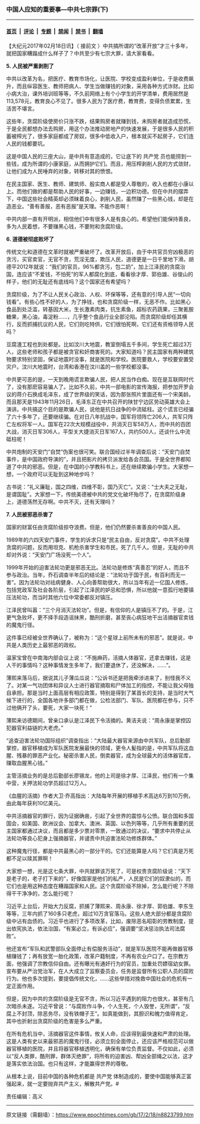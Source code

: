 ### 中国人应知的重要事—中共七宗罪(下)

---

#### [首页](../../../..?n8823799) &nbsp;|&nbsp; [评论](../../../../../epoch-comment?n8823799) &nbsp;|&nbsp; [专题](../../../../../epoch-special?n8823799) &nbsp;|&nbsp; [禁闻](../../../../../epoch-news?n8823799) &nbsp;|&nbsp; [禁书](../../../../../books?n8823799) &nbsp;|&nbsp; [翻墙](https://github.com/gfw-breaker/nogfw/blob/master/README.md?n8823799)


<div class="post_content" id="artbody" itemprop="articleBody">
 <!-- article content begin -->
 <p>
  【大纪元2017年02月18日讯】（
  <ok href="https://www.epochtimes.com/gb/17/2/17/n8819770.htm">
   接前文
  </ok>
  ）中共搞所谓的“改革开放”才三十多年，就把国家糟蹋成什么样子了？中共至少有七宗大罪，请大家看看。
 </p>
 <p>
  <strong>
   5.
  </strong>
  <strong>
   人民被严重剥削了
  </strong>
 </p>
 <p>
  中共以改革为名，把医疗、教育市场化，让医院、学校变成盈利单位，于是收费飙升，而且纵容医生、教师把病人、学生当做赚钱的对象，采用各种方式诈财。比如小病大治，课外培训班等等，不久前网络上有个小学生的开学清单，费用居然是113,578元，教育良心不见了。很多人民为了医疗费，教育费，变得负债累累，生活苦不堪言。
 </p>
 <p>
  这些年，贪腐阶级使房价只涨不跌，结果购房者就赚到钱，未购房者就造成恐慌，于是全民都想办法去购房，用这个办法推动房地产的快速发展，于是很多人民的积蓄被榨光了，很多家庭都成了房奴，很多中低收入户，根本就买不起房子，它们连人民的钱都要坑。
 </p>
 <p>
  这是中国人民的三座大山，是中共有意造成的，它让底下的
  <ok href="https://www.epochtimes.com/gb/tag/%E5%85%B1%E4%BA%A7%E5%85%9A.html">
   共产党
  </ok>
  员也能捞到一些钱，成为所谓的小康家庭，从而拥护它们。而且，用压榨剥削人民的方式敛财，让他们成为人民唾弃的对象，转移对其的愤恨。
 </p>
 <p>
  在民主国家、医生、教师、建筑师、殷实商人都是受人尊敬的，收入也都在小康以上。而他们做的都是帮助人民的好事，一边赚钱，一边积功德。但在中共的摆弄下，中国这些社会精英却必须昧着良心，剥削人民，虽然赚了一些黑心钱，却是在造恶业。“善有善报，恶有恶报”是天理。不能作恶啊！
 </p>
 <p>
  中共内部一直有开明派，相信他们中有很多人是有良心的。希望他们能保持善良，多为人民着想，不要赚黑心钱，不要附和贪腐阶级。
 </p>
 <p>
  <strong>
   6.
  </strong>
  <strong>
   道德被彻底败坏了
  </strong>
 </p>
 <p>
  传统文化和道德在文革时就被严重破坏了。改革开放后，由于中共官员穷凶极恶的贪污，买官卖官，无官不贪，荒淫无度，欺压人民，道德更是一日千里地下滑。胡德平2012年就说：“我们的官员，96%都贪污，包二奶”，加上江泽民的贪腐治国，连应该“不爱钱，不怕死”的军人都腐化到底，看看徐才厚、郭伯雄、谷俊山的样子，他们的无耻还有底线吗？这个国家还有希望吗？
 </p>
 <p>
  贪腐阶级，为了不让人民关心政治、人权、环保等等，还有意的引导人民“一切向钱看”。有些心性不好的人，为了挣钱，也和贪腐阶级一样，无恶不作。比如黑心食品到处泛滥，转基因大米，生长激素肉类，抗生素鱼，超标农药蔬果，三聚氰胺糖果，黑心油，毒淀粉……，几乎整个食品行业全部沦陷。而贪腐阶级却任其横行，反而抓捕抗议的人民，它们则吃特供，它们很怕死啊，它们还有资格领导人民吗？
 </p>
 <p>
  豆腐渣工程也到处都是。比如汶川大地震，教室倒塌五千多间，学生死亡超过3万人，这些老师和孩子都是被贪官和奸商害死的。大家知道吗？民主国家有两种建筑物要求特别坚固，保证地震时没事，就是医院和学校。医院要救人，学校要安置受灾户。汶川大地震时，台湾和香港在汶川盖的一些学校都没事。
 </p>
 <p>
  中共更可恶的是，一天到晚用谎言欺骗人民，把人民当作白痴。现在是互联网时代了，没有那麽容易骗人了。比如不久前，中共一部电影的宣传海报，把参加开罗会议的蒋介石换成毛泽东，成了世界级的笑话，因为那张照片里面还有一个宋美龄。而且那天是1943年11月26日，毛泽东正在中共召开的陕甘宁边区劳动英雄大会上演讲。中共搞这个目的是欺骗人民，说他是抗日战争的中流砥柱。这个谎言已经骗了六十多年了，还要继续骗。在对日八年抗战中，国军将领阵亡206人，共军只阵亡左权将军一人。国军在22次大规模战役中，共消灭日军58万人，而中共的百团大战，消灭日军306人，平型关大捷消灭日军167人，共约500人，还谈什么中流砥柱呢！
 </p>
 <p>
  中共炮制的天安门“自焚”伪案也很可笑。联合国经过半年调查后说：“天安门自焚事件，是中国政府导演的”，并且把影片的拷贝派发给各会员国。于是全世界都知道了中共的邪恶。但是，在中国的小学教科书上，还在继续欺骗小学生。大家想一想，一个政府可以无耻到这种地步吗？
 </p>
 <p>
  古书说：“礼义廉耻，国之四维，四维不彰，国乃灭亡”。又说：“士大夫之无耻，是谓国耻”。大家想一下，传统美德被中共的党文化破坏殆尽了，在贪腐阶级身上，道德荡然无存啊。中共不灭，还有天理吗？
 </p>
 <p>
  <strong>
   7. 人民被邪恶杀害了
  </strong>
 </p>
 <p>
  国家的财富任由贪腐阶级掠夺浪费。但是，他们仍然要杀害善良的中国人民。
 </p>
 <p>
  1989年的六四天安门事件，学生的诉求只是“民主自由，反对贪腐”。中共不处理贪腐的问题，反而用坦克、机枪杀害学生和市民，死了几千人。但是，无耻的中共却对外说：“天安门广场没死一个人”。
 </p>
 <p>
  1999年开始的迫害法轮功更是邪恶无比。法轮功是修炼“真善忍”的好人，而且不参与政治。当年，乔石调查半年后的结论是：“法轮功于国于民，有百利而无一害”。因为法轮功对祛病健身、人心向善帮助很大，所以当年有近一亿国人修炼，包括党政军及社会各阶层，引起了江泽民的妒忌和恐惧，所以他就一意孤行地要镇压法轮功，而当时其他六位中常委都反对镇压。
 </p>
 <p>
  江泽民曾叫嚣：“三个月消灭法轮功”。但是，有信仰的人是镇压不了的。于是，江更气急败坏，更不择手段造谣抹黑，酷刑折磨，甚至丧心病狂地干出活摘器官卖钱的魔鬼行径。
 </p>
 <p>
  这件事已经被全世界确认了，被称为：“这个星球上前所未有的邪恶”。就是说，中共是人类历史上最邪恶的政权。
 </p>
 <p>
  温家宝曾在中南海内部会议上说：“不施麻药，活摘人体器官，还拿去赚钱，这是人干的事情吗？这种事情发生多年了，我们要退休了，还没解决，……”。
 </p>
 <p>
  薄熙来落马后，据说其儿子薄瓜瓜说：“公诉书还是把我牵涉进来了，别怪我不义了。对某一气功团体和异议人士进行器官摘取和尸体加工的指控，不能让我父母独自承担。那是当时上面高层有相应政策，特别是得到了某首长的支持，是当时大气候下进行的，全国各地许多部门都在做，公检法部门、军队、医院都在参与，只不过他俩开了头，要死，大家一块死！”
 </p>
 <p>
  薄熙来访德期间，曾亲口承认是江泽民下令活摘的。黄洁夫说：“周永康是掌控囚犯器官利益链的大老虎。”
 </p>
 <p>
  “追查迫害法轮功国际组织”调查指出：“大陆最大器官来源由中共军队，总后勤部掌控，器官移植成为军队医院发展最快的领域，更令人髪指的是，中共军队将这血腥、残暴的罪恶产业化。秘密杀害人民，倒卖器官，成为全球最大的活体器官库，赚取血腥黑心钱。”
 </p>
 <p>
  主管活摘业务的是总后勤部长廖锡龙，他的上司是徐才厚、江泽民，他们有一个集中营，关押法轮功学员超过12万人。
 </p>
 <p>
  《血腥的活摘》作者大卫‧乔高指出：大陆每年开展的移植手术高达6万到10万例，由此每年获利10亿美元。
 </p>
 <p>
  中共活摘器官的罪行，因为证据确凿，引起了全世界的震惊与公愤。联合国和多国国会，如美国、欧洲议会、加拿大、澳洲、英国、以色列等等，几乎所有重要的民主国家都通过决议，而且都是多少票对零票，一致通过的决议，“要求中共停止从法轮功等良心犯身上强摘器官，并谴责中共迫害法轮功修炼群体。”
 </p>
 <p>
  这种魔鬼行径，都是中共最黑心的一部分干的。它们还能算是人吗？它们真是万死都不足以赎其罪啊！
 </p>
 <p>
  大家想一想，光是这七条大罪，中共就罪该万死了，可是权贵贪腐阶级说：“天下是老子的，老子打下来的”，好像国家是他们的私产，人民是它们的奴隶似的，而它们也是用这种态度在糟蹋国家和人民。这个贪腐阶级不除掉，怎么能行呢？不除得干干净净的，怎么能行呢？
 </p>
 <p>
  习近平上台后，开始大力反腐，抓捕了薄熙来、周永康、徐才厚、郭伯雄、李东生等等，三年内抓了160多只老虎，超过10万贪官落马。这些人绝大部分都是贪腐阶级中沾有血债的。习近平也进行了多项改革，比如，废除恶名昭彰的劳教制度，提出依宪执法，依法治国，“有案必立，有诉必应”，强调要“坚决惩治执法司法腐败”。
 </p>
 <p>
  他还宣布“军队和武警部队全面停止有偿服务活动”，就是军队医院不能再做器官移植赚钱了；再有放宽一胎化政策，改革户籍制度，不再有农业户口了。在宗教方面，他强调了宗教信仰自由。还有曝光有通奸行为的官员，加重处罚嫖宿幼女罪。宣布要从严治党治军，在人大成立了监察委员会，任务是监督所有公职人员的腐败行为。他也多次提到，要提倡传统文化，……这些举措对挽救中国社会的危机有一定正面作用。
 </p>
 <p>
  但是，因为中共的贪腐阶级是无官不贪，所以习近平遇到的阻力也很大，甚至有几次暗杀未遂。习近平曾说：“与腐败作斗争，个人生死，个人毁誉，无所谓”，“反腐上不封顶，除恶务尽，没有铁帽子王”。如真能做到，其胆识和魄力值得肯定，其中也折射出贪腐阶级的危害是多么严重。
 </p>
 <p>
  在所有危机当中，活摘器官这件事情，攸关人命，应该得到最快速和严肃的处理。这是人类有史以来最邪恶的魔鬼行径，必须立刻全面停止，还应该严格规范可以做器官移植的医院，并且将器官移植透明化，确保有单位负责监督。不仅如此，必须以“反人类罪，酷刑罪，群体灭绝罪”，将所有的迫害凶、帮凶全部绳之以法，这才是落实依法治国。也只有这样，才能赢得世界的尊敬。
 </p>
 <p>
  从根本上说，目前中国的各种危机都是
  <ok href="https://www.epochtimes.com/gb/tag/%E5%85%B1%E4%BA%A7%E5%85%9A.html">
   共产党
  </ok>
  体制造成的，要使中国能够真正富强起来，就一定要抛弃共产主义，解散共产党。#
 </p>
 <p>
  责任编辑：高义
 </p>
 <!-- article content end -->
 <div id="below_article_ad">
 </div>
</div>


---

原文链接（需翻墙）：https://www.epochtimes.com/gb/17/2/18/n8823799.htm